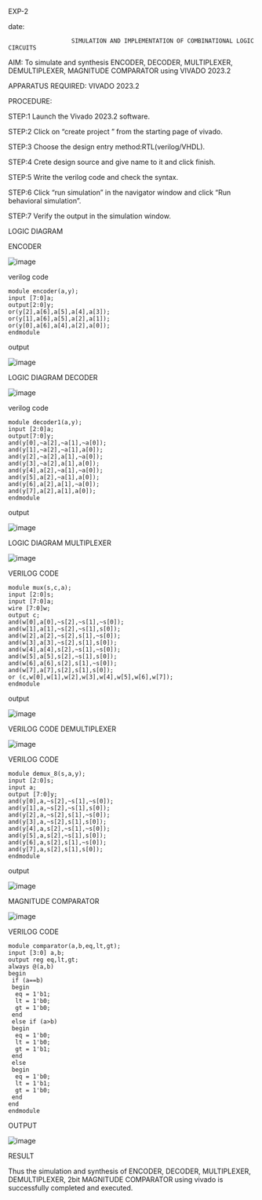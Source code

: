 EXP-2

date:

                      SIMULATION AND IMPLEMENTATION OF COMBINATIONAL LOGIC CIRCUITS

AIM:
 To simulate and synthesis ENCODER, DECODER, MULTIPLEXER, DEMULTIPLEXER, MAGNITUDE COMPARATOR using VIVADO 2023.2

APPARATUS REQUIRED: VIVADO 2023.2

PROCEDURE:

STEP:1 Launch the Vivado 2023.2 software.

STEP:2 Click on “create project ” from the starting page of vivado.

STEP:3 Choose the design entry method:RTL(verilog/VHDL).

STEP:4 Crete design source and give name to it and click finish.

STEP:5 Write the verilog code and check the syntax.

STEP:6 Click “run simulation” in the navigator window and click “Run behavioral simulation”.

STEP:7 Verify the output in the simulation window.

LOGIC DIAGRAM

ENCODER

![image](https://github.com/kristipatishivani/VLSI-LAB-EXP-2/assets/161432255/efe2b90d-7a2e-48b0-9dea-021660cbb2e0)

verilog code
```
module encoder(a,y);
input [7:0]a;
output[2:0]y;
or(y[2],a[6],a[5],a[4],a[3]);
or(y[1],a[6],a[5],a[2],a[1]);
or(y[0],a[6],a[4],a[2],a[0]);
endmodule
```
output

![image](https://github.com/kristipatishivani/VLSI-LAB-EXP-2/assets/161432255/0a7dae4d-195d-4478-ab95-7fa72bff1cb0)

LOGIC DIAGRAM DECODER

![image](https://github.com/kristipatishivani/VLSI-LAB-EXP-2/assets/161432255/379dfab4-6571-4e74-b3f0-7fad4010dcb4)

verilog code
```
module decoder1(a,y);
input [2:0]a;
output[7:0]y;
and(y[0],~a[2],~a[1],~a[0]);
and(y[1],~a[2],~a[1],a[0]);
and(y[2],~a[2],a[1],~a[0]);
and(y[3],~a[2],a[1],a[0]);
and(y[4],a[2],~a[1],~a[0]);
and(y[5],a[2],~a[1],a[0]);
and(y[6],a[2],a[1],~a[0]);
and(y[7],a[2],a[1],a[0]);
endmodule
```
output

![image](https://github.com/kristipatishivani/VLSI-LAB-EXP-2/assets/161432255/21cc150c-9fc2-4b5a-b779-b3a6b1e57e98)

LOGIC DIAGRAM MULTIPLEXER

![image](https://github.com/kristipatishivani/VLSI-LAB-EXP-2/assets/161432255/cd7ef931-2f82-44dc-8110-321214476a4f)

VERILOG CODE
```
module mux(s,c,a);
input [2:0]s;
input [7:0]a;
wire [7:0]w;
output c;
and(w[0],a[0],~s[2],~s[1],~s[0]);
and(w[1],a[1],~s[2],~s[1],s[0]);
and(w[2],a[2],~s[2],s[1],~s[0]);
and(w[3],a[3],~s[2],s[1],s[0]);
and(w[4],a[4],s[2],~s[1],~s[0]);
and(w[5],a[5],s[2],~s[1],s[0]);
and(w[6],a[6],s[2],s[1],~s[0]);
and(w[7],a[7],s[2],s[1],s[0]);
or (c,w[0],w[1],w[2],w[3],w[4],w[5],w[6],w[7]);
endmodule
```
output

![image](https://github.com/kristipatishivani/VLSI-LAB-EXP-2/assets/161432255/8dd1c71b-e233-4725-96d7-70477fa1babd)

VERILOG CODE DEMULTIPLEXER

![image](https://github.com/kristipatishivani/VLSI-LAB-EXP-2/assets/161432255/7499dabf-d2bd-48b0-88ec-fd33fc3bf323)

VERILOG CODE
```
module demux_8(s,a,y);
input [2:0]s;
input a;
output [7:0]y;
and(y[0],a,~s[2],~s[1],~s[0]);
and(y[1],a,~s[2],~s[1],s[0]);
and(y[2],a,~s[2],s[1],~s[0]);
and(y[3],a,~s[2],s[1],s[0]);
and(y[4],a,s[2],~s[1],~s[0]);
and(y[5],a,s[2],~s[1],s[0]);
and(y[6],a,s[2],s[1],~s[0]);
and(y[7],a,s[2],s[1],s[0]);
endmodule
```

output

![image](https://github.com/kristipatishivani/VLSI-LAB-EXP-2/assets/161432255/31b3314b-b860-40ff-9334-b0ee03ed5a5f)

MAGNITUDE COMPARATOR

![image](https://github.com/kristipatishivani/VLSI-LAB-EXP-2/assets/161432255/438bf227-3184-4629-9e37-92c0ee354a9b)

VERILOG CODE
```
module comparator(a,b,eq,lt,gt);
input [3:0] a,b;
output reg eq,lt,gt;
always @(a,b)
begin
 if (a==b)
 begin
  eq = 1'b1;
  lt = 1'b0;
  gt = 1'b0;
 end
 else if (a>b)
 begin
  eq = 1'b0;
  lt = 1'b0;
  gt = 1'b1;
 end
 else
 begin
  eq = 1'b0;
  lt = 1'b1;
  gt = 1'b0;
 end
end 
endmodule
```
OUTPUT

![image](https://github.com/kristipatishivani/VLSI-LAB-EXP-2/assets/161432255/08d2e7c6-2608-4faf-8d17-a85311763ce5)

RESULT

Thus the simulation and synthesis of ENCODER, DECODER, MULTIPLEXER, DEMULTIPLEXER, 2bit MAGNITUDE COMPARATOR using vivado is successfully completed and executed.

























